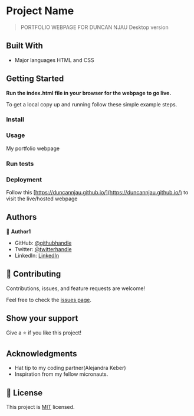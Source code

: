 
# Project Name

> PORTFOLIO WEBPAGE FOR DUNCAN NJAU Desktop version


## Built With

- Major languages
HTML and CSS

## Getting Started

**Run the index.html file in your browser for the webpage to go live.**


To get a local copy up and running follow these simple example steps.

### Install

### Usage
My portfolio webpage
### Run tests

### Deployment
Follow this [https://duncannjau.github.io/](https://duncannjau.github.io/)  to visit the live/hosted webpage
## Authors

👤 **Author1**

- GitHub: [@githubhandle](https://github.com/Duncannjau)
- Twitter: [@twitterhandle](https://twitter.com/duncannjau)
- LinkedIn: [LinkedIn](https://linkedin.com/in/duncannjau)

## 🤝 Contributing

Contributions, issues, and feature requests are welcome!

Feel free to check the [issues page](https://github.com/Duncannjau/Duncannjau.github.io/issues/1).

## Show your support

Give a ⭐️ if you like this project!

## Acknowledgments

- Hat tip to my coding partner(Alejandra Keber)
- Inspiration from my fellow micronauts.

## 📝 License

This project is [MIT](./MIT.md) licensed.
